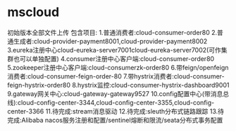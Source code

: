 # mscloud
初始版本全部文件上传
包含项目:
  1.普通消费者:cloud-consumer-order80
  2.普通生成者:cloud-provider-payment8001,cloud-provider-payment8002
  3.eureka注册中心cloud-eureka-server7001cloud-eureka-server7002(可作集群也可以单独配置)
  4.consumer注册中心客户端:cloud-consumer-order80
  5.zookeeper注册中心客户端:cloud-consumerzk-order80
  6.带feign/openfeign消费者:cloud-consumer-feign-order-80
  7.带hystrix消费者:cloud-consumer-feign-hystrix-order80
  8.hystrix监控:cloud-consumer-hystrix-dashboard9001
  9.gateway网关中心:cloud-gateway-gateway9527
  10.config配置中心(带消息总线):cloud-config-center-3344,cloud-config-center-3355,cloud-config-center-3366
  11.待完成:stream消息驱动
  12.待完成:sleuth分布式链路跟踪
  13.待完成:Alibaba nacos服务注册和配置/sentinel熔断和限流/seata分布式事务配置
  

